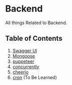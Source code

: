 # Backend

All things Related to Backend.

## Table of Contents

1. [Swagger UI](https://github.com/mhgamboa/notes/blob/main/Backend/swaggerUI.md)
2. [Mongoose](https://github.com/mhgamboa/notes/blob/main/Backend/mongoose.md)
3. [puppeteer](https://github.com/mhgamboa/notes/blob/main/Backend/puppeteer.md)
4. [concurrently](https://github.com/mhgamboa/notes/blob/main/Backend/concurrently.md)
5. [cheerio](https://github.com/mhgamboa/notes/blob/main/Backend/cheerio.md)
6. [cron](https://github.com/mhgamboa/notes/blob/main/Backend/cron.md) (To Be Learned)

